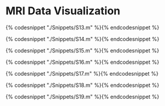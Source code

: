 # MRI Data Visualization 

{% codesnippet "./Snippets/S13.m" %}{% endcodesnippet %}

{% codesnippet "./Snippets/S14.m" %}{% endcodesnippet %}

{% codesnippet "./Snippets/S15.m" %}{% endcodesnippet %}

{% codesnippet "./Snippets/S16.m" %}{% endcodesnippet %}

{% codesnippet "./Snippets/S17.m" %}{% endcodesnippet %}

{% codesnippet "./Snippets/S18.m" %}{% endcodesnippet %}

{% codesnippet "./Snippets/S19.m" %}{% endcodesnippet %}